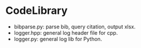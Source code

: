 # CodeLibrary

- bibparse.py: parse bib, query citation, output xlsx.
- logger.hpp: general log header file for cpp.
- logger.py: general log lib for Python.

